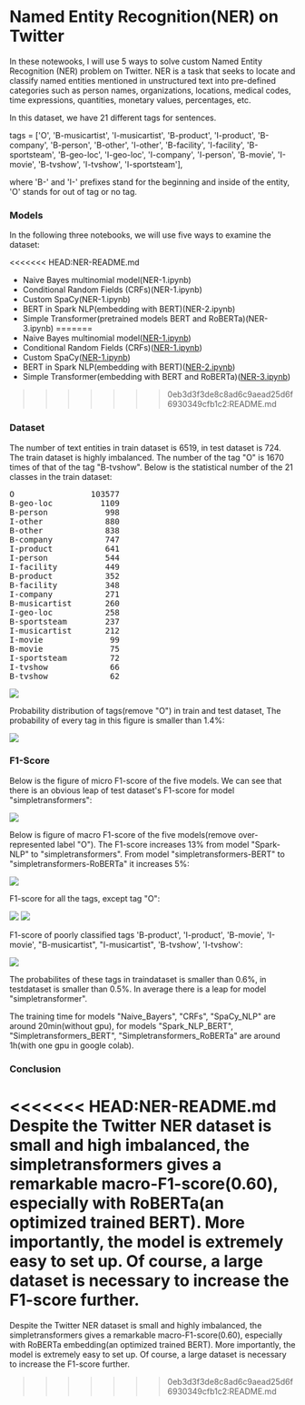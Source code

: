 # Named Entity Recognition(NER) on Twitter 

In these notewooks, I will use 5 ways to solve custom Named Entity Recognition (NER) problem on Twitter. NER is a task that seeks to locate and classify named entities mentioned in unstructured text into pre-defined categories such as person names, organizations, locations, medical codes, time expressions, quantities, monetary values, percentages, etc.

In this dataset, we have 21 different tags for sentences.

tags = ['O', 'B-musicartist', 'I-musicartist', 'B-product', 'I-product', 'B-company', 'B-person', 'B-other', 'I-other', 'B-facility',
    'I-facility', 'B-sportsteam', 'B-geo-loc', 'I-geo-loc', 'I-company', 'I-person', 'B-movie', 'I-movie', 'B-tvshow', 'I-tvshow',
    'I-sportsteam'],

where 'B-' and 'I-' prefixes stand for the beginning and inside of the entity, 'O' stands for out of tag or no tag.


### Models

In the following three notebooks, we will use five ways to examine the dataset:

<<<<<<< HEAD:NER-README.md
- Naive Bayes multinomial model(NER-1.ipynb)
- Conditional Random Fields (CRFs)(NER-1.ipynb)
- Custom SpaCy(NER-1.ipynb)
- BERT in Spark NLP(embedding with BERT)(NER-2.ipynb)
- Simple Transformer(pretrained models BERT and RoBERTa)(NER-3.ipynb) 
=======
- Naive Bayes multinomial model([NER-1.ipynb](https://github.com/janeyoung2018/NER-Twitter/blob/master/NER-1.ipynb))
- Conditional Random Fields (CRFs)([NER-1.ipynb](https://github.com/janeyoung2018/NER-Twitter/blob/master/NER-1.ipynb))
- Custom SpaCy([NER-1.ipynb](https://github.com/janeyoung2018/NER-Twitter/blob/master/NER-1.ipynb))
- BERT in Spark NLP(embedding with BERT)([NER-2.ipynb](https://github.com/janeyoung2018/NER-Twitter/blob/master/NER-2.ipynb))
- Simple Transformer(embedding with BERT and RoBERTa)([NER-3.ipynb](https://github.com/janeyoung2018/NER-Twitter/blob/master/NER-3.ipynb)) 
>>>>>>> 0eb3d3f3de8c8ad6c9aead25d6f6930349cfb1c2:README.md

### Dataset

The number of text entities in train dataset is 6519, in test dataset is 724. The train dataset is highly imbalanced. The number of the tag "O" is 1670 times of that of the tag "B-tvshow". Below is the statistical number of the 21 classes in the train dataset:

<pre>
O                103577
B-geo-loc          1109
B-person            998
I-other             880
B-other             838
B-company           747
I-product           641
I-person            544
I-facility          449
B-product           352
B-facility          348
I-company           271
B-musicartist       260
I-geo-loc           258
B-sportsteam        237
I-musicartist       212
I-movie              99
B-movie              75
I-sportsteam         72
I-tvshow             66
B-tvshow             62
</pre>

<img src="images/counts.png">

Probability distribution of tags(remove "O") in train and test dataset, The probability of every tag in this figure is smaller than 1.4%:

<img src="images/distribution.png">

### F1-Score

Below is the figure of micro F1-score of the five models. We can see that there is an obvious leap of test dataset's F1-score for model "simpletransformers":

<img src="images/micro_f1_score.png">

Below is figure of macro F1-score of the five models(remove over-represented label "O"). The F1-score increases 13% from model "Spark-NLP" to "simpletransformers". From model "simpletransformers-BERT" to "simpletransformers-RoBERTa" it increases 5%:

<img src="images/macro_f1_score.png">

F1-score for all the tags, except tag "O":

<img src="images/classes_f1_score_train.png">
<img src="images/classes_f1_score_test.png">

F1-score of poorly classified tags 'B-product', 'I-product', 'B-movie', 'I-movie', "B-musicartist", "I-musicartist", 'B-tvshow', 'I-tvshow':

<img src="images/poor_classes_f1_score_test.png">

The probabilites of these tags in traindataset is smaller than 0.6%, in testdataset is smaller than 0.5%. In average there is a leap for model "simpletransformer".

The training time for models "Naive_Bayers", "CRFs", "SpaCy_NLP" are around 20min(without gpu), for models "Spark_NLP_BERT", "Simpletransformers_BERT", "Simpletransformers_RoBERTa" are around 1h(with one gpu in google colab).

### Conclusion

<<<<<<< HEAD:NER-README.md
Despite the Twitter NER dataset is small and high imbalanced, the simpletransformers gives a remarkable macro-F1-score(0.60), especially with RoBERTa(an optimized trained BERT). More importantly, the model is extremely easy to set up. Of course, a large dataset is necessary to increase the F1-score further. 
=======
Despite the Twitter NER dataset is small and highly imbalanced, the simpletransformers gives a remarkable macro-F1-score(0.60), especially with RoBERTa embedding(an optimized trained BERT). More importantly, the model is extremely easy to set up. Of course, a large dataset is necessary to increase the F1-score further. 
>>>>>>> 0eb3d3f3de8c8ad6c9aead25d6f6930349cfb1c2:README.md



